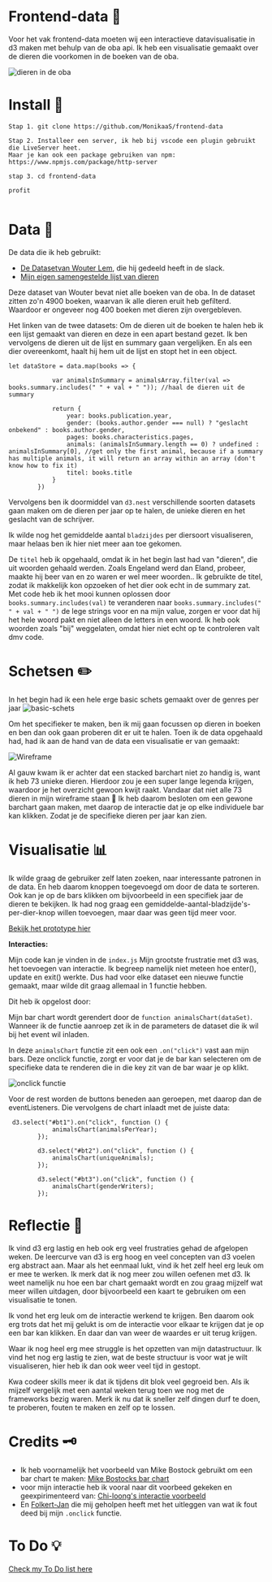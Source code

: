 # Frontend-data 🤖

Voor het vak frontend-data moeten wij een interactieve datavisualisatie in d3 maken met behulp van de oba api.
Ik heb een visualisatie gemaakt over de dieren die voorkomen in de boeken van de oba.

![dieren in de oba](assets/dieren-in-de-oba.png)

# Install 🤖

```
Stap 1. git clone https://github.com/MonikaaS/frontend-data

Stap 2. Installeer een server, ik heb bij vscode een plugin gebruikt die LiveServer heet.
Maar je kan ook een package gebruiken van npm: https://www.npmjs.com/package/http-server

stap 3. cd frontend-data

profit


```

# Data 💾

De data die ik heb gebruikt:

- [De Dataset](https://github.com/MonikaaS/frontend-data/blob/master/data.json)[van Wouter Lem](https://github.com/maanlamp), die hij gedeeld heeft in de slack.
- [Mijn eigen samengestelde lijst van dieren](https://github.com/MonikaaS/frontend-data/blob/master/animals.js)

Deze dataset van Wouter bevat niet alle boeken van de oba. In de dataset zitten zo'n 4900 boeken, waarvan ik alle dieren eruit heb gefilterd. Waardoor er ongeveer nog 400 boeken met dieren zijn overgebleven.

Het linken van de twee datasets:
Om de dieren uit de boeken te halen heb ik een lijst gemaakt van dieren en deze in een apart bestand gezet. Ik ben vervolgens de dieren uit de lijst en summary gaan vergelijken. En als een dier overeenkomt, haalt hij hem uit de lijst en stopt het in een object.

```
let dataStore = data.map(books => {

            var animalsInSummary = animalsArray.filter(val => books.summary.includes(" " + val + " ")); //haal de dieren uit de summary

            return {
                year: books.publication.year,
                gender: (books.author.gender === null) ? "geslacht onbekend" : books.author.gender,
                pages: books.characteristics.pages,
                animals: (animalsInSummary.length == 0) ? undefined : animalsInSummary[0], //get only the first animal, because if a summary has multiple animals, it will return an array within an array (don't know how to fix it)
                titel: books.title
            }
        })
```

Vervolgens ben ik doormiddel van `d3.nest` verschillende soorten datasets gaan maken om de dieren per jaar op te halen, de unieke dieren en het geslacht van de schrijver.

Ik wilde nog het gemiddelde aantal `bladzijdes` per diersoort visualiseren, maar helaas ben ik hier niet meer aan toe gekomen.

De `titel` heb ik opgehaald, omdat ik in het begin last had van "dieren", die uit woorden gehaald werden. Zoals Engeland werd dan Eland, probeer, maakte hij beer van en zo waren er wel meer woorden.. Ik gebruikte de titel, zodat ik makkelijk kon opzoeken of het dier ook echt in de summary zat. Met code heb ik het mooi kunnen oplossen door `books.summary.includes(val)` te veranderen naar `books.summary.includes(" " + val + " ")` de lege strings voor en na mijn value, zorgen er voor dat hij het hele woord pakt en niet alleen de letters in een woord. Ik heb ook woorden zoals "bij" weggelaten, omdat hier niet echt op te controleren valt dmv code.

# Schetsen ✏️

In het begin had ik een hele erge basic schets gemaakt over de genres per jaar
![basic-schets](assets/eerste-schets.jpg)

Om het specifieker te maken, ben ik mij gaan focussen op dieren in boeken en ben dan ook gaan proberen dit er uit te halen. Toen ik de data opgehaald had, had ik aan de hand van de data een visualisatie er van gemaakt:

![Wireframe](assets/firstSketch.png)

Al gauw kwam ik er achter dat een stacked barchart niet zo handig is, want ik heb 73 unieke dieren. Hierdoor zou je een super lange legenda krijgen, waardoor je het overzicht gewoon kwijt raakt. Vandaar dat niet alle 73 dieren in mijn wireframe staan 💩 Ik heb daarom besloten om een gewone barchart gaan maken, met daarop de interactie dat je op elke individuele bar kan klikken. Zodat je de specifieke dieren per jaar kan zien.

# Visualisatie 📊

Ik wilde graag de gebruiker zelf laten zoeken, naar interessante patronen in de data. En heb daarom knoppen toegevoegd om door de data te sorteren. Ook kan je op de bars klikken om bijvoorbeeld in een specifiek jaar de dieren te bekijken. Ik had nog graag een gemiddelde-aantal-bladzijde's-per-dier-knop willen toevoegen, maar daar was geen tijd meer voor.

[Bekijk het prototype hier](https://monikaas.github.io/frontend-data/)

**Interacties:**

Mijn code kan je vinden in de `index.js`
Mijn grootste frustratie met d3 was, het toevoegen van interactie. Ik begreep namelijk niet meteen hoe enter(), update en exit() werkte. Dus had voor elke dataset een nieuwe functie gemaakt, maar wilde dit graag allemaal in 1 functie hebben.

Dit heb ik opgelost door:

Mijn bar chart wordt gerendert door de `function animalsChart(dataSet)`. Wanneer ik de functie aanroep zet ik in de parameters de dataset die ik wil bij het event wil inladen.

In deze `animalsChart` functie zit een ook een `.on("click")` vast aan mijn bars. Deze onclick functie, zorgt er voor dat je de bar kan selecteren om de specifieke data te renderen die in die key zit van de bar waar je op klikt.

![onclick functie](assets/dier-per-jaar-tal.png)

Voor de rest worden de buttons beneden aan geroepen, met daarop dan de eventListeners. Die vervolgens de chart inlaadt met de juiste data:

```
 d3.select("#bt1").on("click", function () {
            animalsChart(animalsPerYear);
        });

        d3.select("#bt2").on("click", function () {
            animalsChart(uniqueAnimals);
        });

        d3.select("#bt3").on("click", function () {
            animalsChart(genderWriters);
        });
```

# Reflectie 💖

Ik vind d3 erg lastig en heb ook erg veel frustraties gehad de afgelopen weken. De leercurve van d3 is erg hoog en veel concepten van d3 voelen erg abstract aan. Maar als het eenmaal lukt, vind ik het zelf heel erg leuk om er mee te werken. Ik merk dat ik nog meer zou willen oefenen met d3. Ik weet namelijk nu hoe een bar chart gemaakt wordt en zou graag mijzelf wat meer willen uitdagen, door bijvoorbeeld een kaart te gebruiken om een visualisatie te tonen.

Ik vond het erg leuk om de interactie werkend te krijgen. Ben daarom ook erg trots dat het mij gelukt is om de interactie voor elkaar te krijgen dat je op een bar kan klikken. En daar dan van weer de waardes er uit terug krijgen.

Waar ik nog heel erg mee struggle is het opzetten van mijn datastructuur. Ik vind het nog erg lastig te zien, wat de beste structuur is voor wat je wilt visualiseren, hier heb ik dan ook weer veel tijd in gestopt.

Kwa codeer skills meer ik dat ik tijdens dit blok veel gegroeid ben. Als ik mijzelf vergelijk met een aantal weken terug toen we nog met de frameworks bezig waren. Merk ik nu dat ik sneller zelf dingen durf te doen, te proberen, fouten te maken en zelf op te lossen.

# Credits 🗝

- Ik heb voornamelijk het voorbeeld van Mike Bostock gebruikt om een bar chart te maken: [Mike Bostocks bar chart](https://beta.observablehq.com/@mbostock/d3-bar-chart)
- voor mijn interactie heb ik vooral naar dit voorbeed gekeken en geexpirimenteerd van: [Chi-loong's interactie voorbeeld](https://bl.ocks.org/Chi-Loong/e3389dfb6873c85caf445f0faba52ec4)
- En [Folkert-Jan](https://github.com/FJvdPol) die mij geholpen heeft met het uitleggen van wat ik fout deed bij mijn `.onclick` functie.

# To Do 💡

[Check my To Do list here](https://github.com/MonikaaS/frontend-data/issues)

